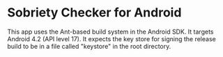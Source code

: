 # Sobriety Checker for Android

This app uses the Ant-based build system in the Android SDK. It targets Android 4.2 (API level 17). It expects the key store for signing the release build to be in a file called "keystore" in the root directory.
